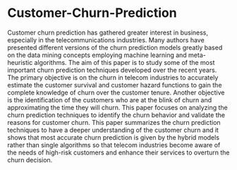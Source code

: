 # Customer-Churn-Prediction
 Customer churn prediction has gathered greater interest in business, especially in the telecommunications industries. Many authors have presented different versions of the churn prediction models greatly based on the data mining concepts employing machine learning and meta-heuristic algorithms. The aim of this paper is to study some of the most important churn prediction techniques developed over the recent years. The primary objective is on the churn in telecom industries to accurately estimate the customer survival and customer hazard functions to gain the complete knowledge of churn over the customer tenure. Another objective is the identification of the customers who are at the blink of churn and approximating the time they will churn. This paper focuses on analyzing the churn prediction techniques to identify the churn behavior and validate the reasons for customer churn. This paper summarizes the churn prediction techniques to have a deeper understanding of the customer churn and it shows that most accurate churn prediction is given by the hybrid models rather than single algorithms so that telecom industries become aware of the needs of high-risk customers and enhance their services to overturn the churn decision.

